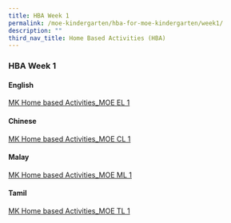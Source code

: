 ```yaml
---
title: HBA Week 1
permalink: /moe-kindergarten/hba-for-moe-kindergarten/week1/
description: ""
third_nav_title: Home Based Activities (HBA)
---
```

### **HBA Week 1**
#### **English**
[MK Home based Activities_MOE EL 1](/files/eng1.pdf)

#### **Chinese**
[MK Home based Activities_MOE CL 1](/files/cl1.pdf)

#### **Malay**
[MK Home based Activities_MOE ML 1](/files/ml1.pdf)

#### **Tamil**
[MK Home based Activities_MOE TL 1](/files/tl1.pdf)